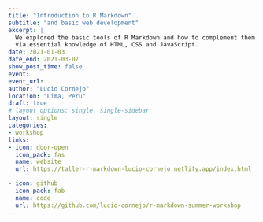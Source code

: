 ```yaml
---
title: "Introduction to R Markdown"
subtitle: "and basic web development"
excerpt: |
  We explored the basic tools of R Markdown and how to complement them
  via essential knowledge of HTML, CSS and JavaScript.
date: 2021-01-03
date_end: 2021-03-07
show_post_time: false
event: 
event_url: 
author: "Lucio Cornejo"
location: "Lima, Peru"
draft: true
# layout options: single, single-sidebar
layout: single
categories:
- workshop
links:
- icon: door-open
  icon_pack: fas
  name: website
  url: https://taller-r-markdown-lucio-cornejo.netlify.app/index.html

- icon: github
  icon_pack: fab
  name: code
  url: https://github.com/lucio-cornejo/r-markdown-summer-workshop
---
```

